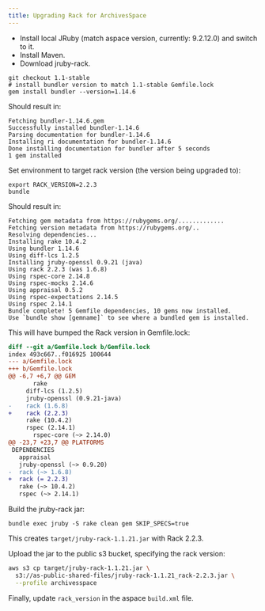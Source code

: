 ```yaml
---
title: Upgrading Rack for ArchivesSpace
---
```


- Install local JRuby (match aspace version, currently: 9.2.12.0) and switch to it.
- Install Maven.
- Download jruby-rack.

```
git checkout 1.1-stable
# install bundler version to match 1.1-stable Gemfile.lock
gem install bundler --version=1.14.6
```

Should result in:

```
Fetching bundler-1.14.6.gem
Successfully installed bundler-1.14.6
Parsing documentation for bundler-1.14.6
Installing ri documentation for bundler-1.14.6
Done installing documentation for bundler after 5 seconds
1 gem installed
```

Set environment to target rack version (the version being upgraded to):

```
export RACK_VERSION=2.2.3
bundle
```

Should result in:

```
Fetching gem metadata from https://rubygems.org/.............
Fetching version metadata from https://rubygems.org/..
Resolving dependencies...
Installing rake 10.4.2
Using bundler 1.14.6
Using diff-lcs 1.2.5
Installing jruby-openssl 0.9.21 (java)
Using rack 2.2.3 (was 1.6.8)
Using rspec-core 2.14.8
Using rspec-mocks 2.14.6
Using appraisal 0.5.2
Using rspec-expectations 2.14.5
Using rspec 2.14.1
Bundle complete! 5 Gemfile dependencies, 10 gems now installed.
Use `bundle show [gemname]` to see where a bundled gem is installed.
```

This will have bumped the Rack version in Gemfile.lock:

```diff
diff --git a/Gemfile.lock b/Gemfile.lock
index 493c667..f016925 100644
--- a/Gemfile.lock
+++ b/Gemfile.lock
@@ -6,7 +6,7 @@ GEM
       rake
     diff-lcs (1.2.5)
     jruby-openssl (0.9.21-java)
-    rack (1.6.8)
+    rack (2.2.3)
     rake (10.4.2)
     rspec (2.14.1)
       rspec-core (~> 2.14.0)
@@ -23,7 +23,7 @@ PLATFORMS
 DEPENDENCIES
   appraisal
   jruby-openssl (~> 0.9.20)
-  rack (~> 1.6.8)
+  rack (= 2.2.3)
   rake (~> 10.4.2)
   rspec (~> 2.14.1)
```

Build the jruby-rack jar:

```
bundle exec jruby -S rake clean gem SKIP_SPECS=true
```

This creates `target/jruby-rack-1.1.21.jar` with Rack 2.2.3.

Upload the jar to the public s3 bucket, specifying the rack version:

```bash
aws s3 cp target/jruby-rack-1.1.21.jar \
  s3://as-public-shared-files/jruby-rack-1.1.21_rack-2.2.3.jar \
  --profile archivesspace
```

Finally, update `rack_version` in the aspace `build.xml` file.
